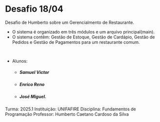 # Desafio 18/04
Desafio de Humberto sobre um Gerencialmento de Restaurante.

- O sistema é organizado em três módulos e um arquivo principal(main).
- O sistema contêm: Gestão de Estoque, Gestão de Cardápio, Gestão de Pedidos e Gestão de Pagamentos para um restaurante comum.
<br>

- Alunos: 
    - ##### Samuel Victor
    - ##### Enrico Reno
    - ##### José Miguel.
Turma: 2025.1
Instituição: UNIFAFIRE
Disciplina: Fundamentos de Programação
Professor: Humberto Caetano Cardoso da Silva